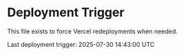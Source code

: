 # Deployment Trigger

This file exists to force Vercel redeployments when needed.

Last deployment trigger: 2025-07-30 14:43:00 UTC
